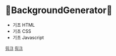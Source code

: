 # 🚀BackgroundGenerator🚀

+ 기초 HTML
+ 기초 CSS
+ 기초 Javascript

[링크](https://github.com/nary1397/BackgroundGenerator.git)
[링크](https://nary1397.github.io/BackgroundGenerator/)
